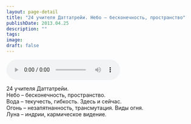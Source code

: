 ```yaml
---
layout: page-detail
title: "24 учителя Даттатрейи. Небо – бесконечность, пространство"
publishDate: 2013.04.25
description: ""
tags:
image:
draft: false
---
```


<audio title="2013.04.25 - 24 учителя Даттатрейи. Небо – бесконечность, пространство.mp3" src="/upload/iblock/a2e/a2e6458c4cf9937891f3c4db46ce2b06.mp3" controls=""></audio>

 24 учителя Даттатрейи.  
Небо – бесконечность, пространство.  
Вода – текучесть, гибкость. Здесь и сейчас.  
Огонь – незапятнанность, трансмутация. Виды огня.  
Луна – индрии, кармическое видение. 

  
